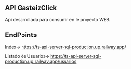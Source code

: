 API GasteizClick
-----------------
Api desarrollada para consumir en le proyecto WEB.

EndPoints
---------

Index-> https://ts-api-server-sql-production.up.railway.app/

Listado de Usuarios-> https://ts-api-server-sql-production.up.railway.app/usuarios

